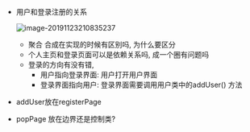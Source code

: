- 用户和登录注册的关系

  ![image-20191123210835237](D:\Note\软工\q.assets\image-20191123210835237.png)

  - 聚合 合成在实现的时候有区别吗, 为什么要区分
  - 个人主页和登录页面可以是依赖关系吗, 成一个圈有问题吗
  - 登录的方向有没有错, 
    - 用户指向登录界面: 用户打开用户界面
    - 登录界面指向用户: 登录界面需要调用用户类中的addUser() 方法

- addUser放在registerPage
- popPage 放在边界还是控制类?